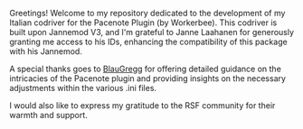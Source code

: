 Greetings! Welcome to my repository dedicated to the development of my Italian codriver for the Pacenote Plugin (by Workerbee). This codriver is built upon Jannemod V3, and I'm grateful to Janne Laahanen for generously granting me access to his IDs, enhancing the compatibility of this package with his Jannemod.

A special thanks goes to [BlauGregg](https://www.youtube.com/channel/UC2ffYHLU_iJk83N4Q7RPybQ) for offering detailed guidance on the intricacies of the Pacenote plugin and providing insights on the necessary adjustments within the various .ini files.

I would also like to express my gratitude to the RSF community for their warmth and support.
